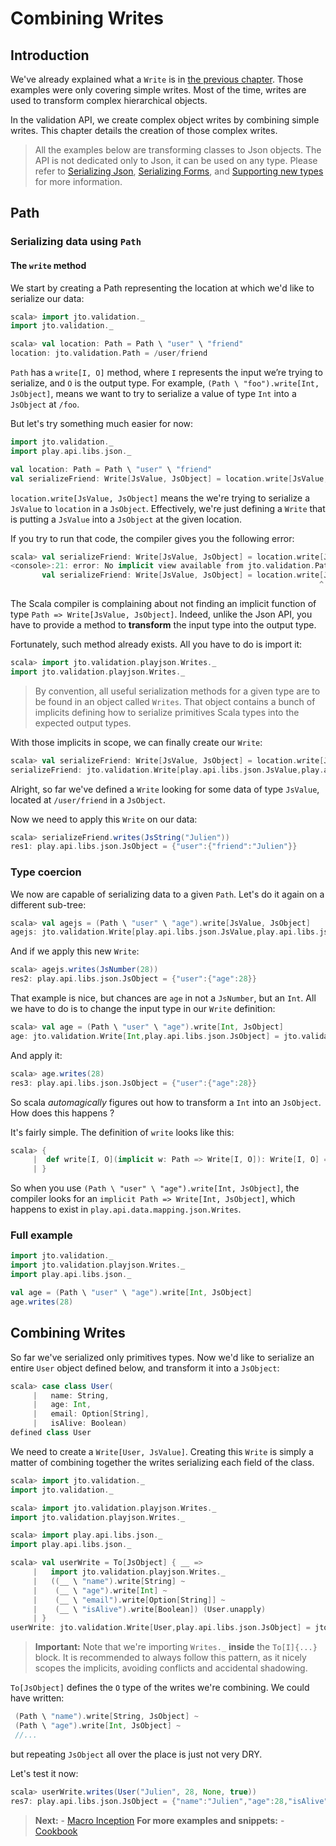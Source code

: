 # Combining Writes

## Introduction

We've already explained what a `Write` is in [the previous chapter](ScalaValidationWrite.md). Those examples were only covering simple writes. Most of the time, writes are used to transform complex hierarchical objects.

In the validation API, we create complex object writes by combining simple writes. This chapter details the creation of those complex writes.

> All the examples below are transforming classes to Json objects. The API is not dedicated only to Json, it can be used on any type. Please refer to [Serializing Json](ScalaValidationJson.md), [Serializing Forms](ScalaValidationMigrationForm.md), and [Supporting new types](ScalaValidationExtensions.md) for more information.

## Path

### Serializing data using `Path`

#### The `write` method

We start by creating a Path representing the location at which we'd like to serialize our data:

```scala
scala> import jto.validation._
import jto.validation._

scala> val location: Path = Path \ "user" \ "friend"
location: jto.validation.Path = /user/friend
```

`Path` has a `write[I, O]` method, where `I` represents the input we’re trying to serialize, and `O` is the output type. For example, `(Path \ "foo").write[Int, JsObject]`, means we want to try to serialize a value of type `Int` into a `JsObject` at `/foo`.

But let's try something much easier for now:

```scala
import jto.validation._
import play.api.libs.json._

val location: Path = Path \ "user" \ "friend"
val serializeFriend: Write[JsValue, JsObject] = location.write[JsValue, JsObject]
```

`location.write[JsValue, JsObject]` means the we're trying to serialize a `JsValue` to `location` in a `JsObject`. Effectively, we're just defining a `Write` that is putting a `JsValue` into a `JsObject` at the given location.

If you try to run that code, the compiler gives you the following error:

```scala
scala> val serializeFriend: Write[JsValue, JsObject] = location.write[JsValue, JsObject]
<console>:21: error: No implicit view available from jto.validation.Path => jto.validation.WriteLike[play.api.libs.json.JsValue,play.api.libs.json.JsObject].
       val serializeFriend: Write[JsValue, JsObject] = location.write[JsValue, JsObject]
                                                                     ^
```

The Scala compiler is complaining about not finding an implicit function of type `Path => Write[JsValue, JsObject]`. Indeed, unlike the Json API, you have to provide a method to **transform** the input type into the output type.

Fortunately, such method already exists. All you have to do is import it:

```scala
scala> import jto.validation.playjson.Writes._
import jto.validation.playjson.Writes._
```

> By convention, all useful serialization methods for a given type are to be found in an object called `Writes`. That object contains a bunch of implicits defining how to serialize primitives Scala types into the expected output types.

With those implicits in scope, we can finally create our `Write`:

```scala
scala> val serializeFriend: Write[JsValue, JsObject] = location.write[JsValue, JsObject]
serializeFriend: jto.validation.Write[play.api.libs.json.JsValue,play.api.libs.json.JsObject] = jto.validation.Write$$anon$2@60718ad6
```

Alright, so far we've defined a `Write` looking for some data of type `JsValue`, located at `/user/friend` in a `JsObject`.

Now we need to apply this `Write` on our data:

```scala
scala> serializeFriend.writes(JsString("Julien"))
res1: play.api.libs.json.JsObject = {"user":{"friend":"Julien"}}
```

### Type coercion

We now are capable of serializing data to a given `Path`. Let's do it again on a different sub-tree:

```scala
scala> val agejs = (Path \ "user" \ "age").write[JsValue, JsObject]
agejs: jto.validation.Write[play.api.libs.json.JsValue,play.api.libs.json.JsObject] = jto.validation.Write$$anon$2@fe0f1f0
```

And if we apply this new `Write`:

```scala
scala> agejs.writes(JsNumber(28))
res2: play.api.libs.json.JsObject = {"user":{"age":28}}
```

That example is nice, but chances are `age` in not a `JsNumber`, but an `Int`.
All we have to do is to change the input type in our `Write` definition:

```scala
scala> val age = (Path \ "user" \ "age").write[Int, JsObject]
age: jto.validation.Write[Int,play.api.libs.json.JsObject] = jto.validation.Write$$anon$2@6ef04113
```

And apply it:

```scala
scala> age.writes(28)
res3: play.api.libs.json.JsObject = {"user":{"age":28}}
```

So scala *automagically* figures out how to transform a `Int` into an `JsObject`. How does this happens ?

It's fairly simple. The definition of `write` looks like this:

```scala
scala> {
     | 	def write[I, O](implicit w: Path => Write[I, O]): Write[I, O] = ???
     | }
```

So when you use `(Path \ "user" \ "age").write[Int, JsObject]`, the compiler looks for an `implicit Path => Write[Int, JsObject]`, which happens to exist in `play.api.data.mapping.json.Writes`.

### Full example

```scala
import jto.validation._
import jto.validation.playjson.Writes._
import play.api.libs.json._

val age = (Path \ "user" \ "age").write[Int, JsObject]
age.writes(28)
```

## Combining Writes

So far we've serialized only primitives types.
Now we'd like to serialize an entire `User` object defined below, and transform it into a `JsObject`:

```scala
scala> case class User(
     |   name: String,
     |   age: Int,
     |   email: Option[String],
     |   isAlive: Boolean)
defined class User
```

We need to create a `Write[User, JsValue]`. Creating this `Write` is simply a matter of combining together the writes serializing each field of the class.

```scala
scala> import jto.validation._
import jto.validation._

scala> import jto.validation.playjson.Writes._
import jto.validation.playjson.Writes._

scala> import play.api.libs.json._
import play.api.libs.json._

scala> val userWrite = To[JsObject] { __ =>
     |   import jto.validation.playjson.Writes._
     |   ((__ \ "name").write[String] ~
     |    (__ \ "age").write[Int] ~
     |    (__ \ "email").write[Option[String]] ~
     |    (__ \ "isAlive").write[Boolean]) (User.unapply)
     | }
userWrite: jto.validation.Write[User,play.api.libs.json.JsObject] = jto.validation.Write$$anon$3@3f3dc387
```


> **Important:** Note that we're importing `Writes._` **inside** the `To[I]{...}` block.
It is recommended to always follow this pattern, as it nicely scopes the implicits, avoiding conflicts and accidental shadowing.

`To[JsObject]` defines the `O` type of the writes we're combining. We could have written:

```scala
 (Path \ "name").write[String, JsObject] ~
 (Path \ "age").write[Int, JsObject] ~
 //...
```

but repeating `JsObject` all over the place is just not very DRY.

Let's test it now:

```scala
scala> userWrite.writes(User("Julien", 28, None, true))
res7: play.api.libs.json.JsObject = {"name":"Julien","age":28,"isAlive":true}
```

> **Next:** - [Macro Inception](ScalaValidationMacros.md)
> **For more examples and snippets:** - [Cookbook](ScalaValidationCookbook.md)
